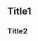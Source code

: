 ## Title1



### Title2




























































































